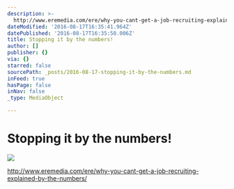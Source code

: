```yaml
---
description: >-
  http://www.eremedia.com/ere/why-you-cant-get-a-job-recruiting-explained-by-the-numbers/
dateModified: '2016-08-17T16:35:41.964Z'
datePublished: '2016-08-17T16:35:50.006Z'
title: Stopping it by the numbers!
author: []
publisher: {}
via: {}
starred: false
sourcePath: _posts/2016-08-17-stopping-it-by-the-numbers.md
inFeed: true
hasPage: false
inNav: false
_type: MediaObject

---
```

# Stopping it by the numbers!
![](https://the-grid-user-content.s3-us-west-2.amazonaws.com/e31ed356-0db1-42ed-a577-7f3eb81639c4.jpg)

http://www.eremedia.com/ere/why-you-cant-get-a-job-recruiting-explained-by-the-numbers/